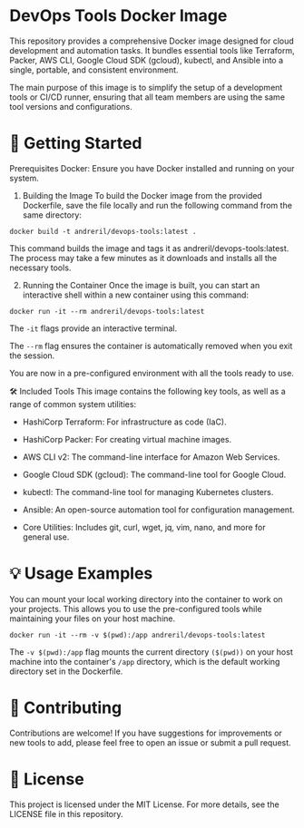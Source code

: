 # DevOps Tools Docker Image
This repository provides a comprehensive Docker image designed for cloud development and automation tasks. It bundles essential tools like Terraform, Packer, AWS CLI, Google Cloud SDK (gcloud), kubectl, and Ansible into a single, portable, and consistent environment.

The main purpose of this image is to simplify the setup of a development tools or CI/CD runner, ensuring that all team members are using the same tool versions and configurations.

# 🚀 Getting Started
Prerequisites
Docker: Ensure you have Docker installed and running on your system.

1. Building the Image
To build the Docker image from the provided Dockerfile, save the file locally and run the following command from the same directory:

```
docker build -t andreril/devops-tools:latest .
```

This command builds the image and tags it as andreril/devops-tools:latest. The process may take a few minutes as it downloads and installs all the necessary tools.

2. Running the Container
Once the image is built, you can start an interactive shell within a new container using this command:

```
docker run -it --rm andreril/devops-tools:latest
```

The `-it` flags provide an interactive terminal.

The `--rm` flag ensures the container is automatically removed when you exit the session.

You are now in a pre-configured environment with all the tools ready to use.

🛠️ Included Tools
This image contains the following key tools, as well as a range of common system utilities:

* HashiCorp Terraform: For infrastructure as code (IaC).

* HashiCorp Packer: For creating virtual machine images.

* AWS CLI v2: The command-line interface for Amazon Web Services.

* Google Cloud SDK (gcloud): The command-line tool for Google Cloud.

* kubectl: The command-line tool for managing Kubernetes clusters.

* Ansible: An open-source automation tool for configuration management.

* Core Utilities: Includes git, curl, wget, jq, vim, nano, and more for general use.

# 💡 Usage Examples
You can mount your local working directory into the container to work on your projects. This allows you to use the pre-configured tools while maintaining your files on your host machine.
```
docker run -it --rm -v $(pwd):/app andreril/devops-tools:latest
```
The `-v $(pwd):/app` flag mounts the current directory `($(pwd))` on your host machine into the container's `/app` directory, which is the default working directory set in the Dockerfile.

# 🤝 Contributing
Contributions are welcome! If you have suggestions for improvements or new tools to add, please feel free to open an issue or submit a pull request.

# 📄 License
This project is licensed under the MIT License. For more details, see the LICENSE file in this repository.